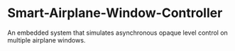 # Smart-Airplane-Window-Controller
An embedded system that simulates asynchronous opaque level control on multiple airplane windows.
